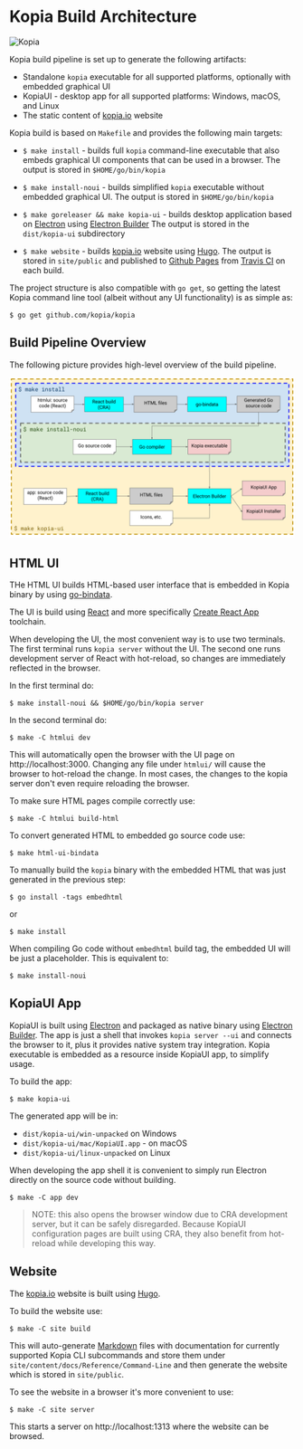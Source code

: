 # Kopia Build Architecture

![Kopia](icons/kopia.svg)

Kopia build pipeline is set up to generate the following artifacts:

* Standalone `kopia` executable for all supported platforms, optionally with embedded graphical UI
* KopiaUI - desktop app for all supported platforms: Windows, macOS, and Linux
* The static content of [kopia.io](https://kopia.io) website

Kopia build is based on `Makefile` and provides the following main targets:

* `$ make install` - builds full `kopia` command-line executable that also embeds graphical UI components that can be used in a browser. The output is stored in `$HOME/go/bin/kopia`

* `$ make install-noui` - builds simplified `kopia` executable without embedded graphical UI. The output is stored in `$HOME/go/bin/kopia`

* `$ make goreleaser && make kopia-ui` - builds desktop application based on [Electron](https://electronjs.org) using [Electron Builder](https://electron.build) The output is stored in the `dist/kopia-ui` subdirectory

* `$ make website` - builds [kopia.io](https://kopia.io) website using [Hugo](https://gohugo.io). The output is stored in `site/public` and published to [Github Pages](https://github.com/kopia/kopia.github.io) from [Travis CI](https://travis-ci.org/kopia/kopia) on each build.

The project structure is also compatible with `go get`, so getting the latest Kopia command line tool (albeit without any UI functionality) is as simple as:

```
$ go get github.com/kopia/kopia
```

## Build Pipeline Overview

The following picture provides high-level overview of the build pipeline.

![Build Architecture](build_architecture.svg)

## HTML UI

THe HTML UI builds HTML-based user interface that is embedded in Kopia binary by using [go-bindata](github.com/go-bindata/go-bindata).

The UI is build using [React](https://reactjs.org) and more specifically [Create React App](https://reactjs.org/docs/create-a-new-react-app.html#create-react-app) toolchain.

When developing the UI, the most convenient way is to use two terminals. The first terminal runs `kopia server` without the UI. The second one runs development server of React with hot-reload, so changes are immediately reflected in the browser. 

In the first terminal do:

```shell
$ make install-noui && $HOME/go/bin/kopia server
```

In the second terminal do:

```shell
$ make -C htmlui dev
```

This will automatically open the browser with the UI page on http://localhost:3000. Changing any file under `htmlui/` will cause the browser to hot-reload the change. In most cases, the changes to the kopia server don't even require reloading the browser.

To make sure HTML pages compile correctly use:

```shell
$ make -C htmlui build-html
```

To convert generated HTML to embedded go source code use:

```shell
$ make html-ui-bindata
```

To manually build the `kopia` binary with the embedded HTML that was just generated in the previous step:

```shell
$ go install -tags embedhtml
```
or
```shell
$ make install
```

When compiling Go code without `embedhtml` build tag, the embedded UI will be just a placeholder. This is equivalent to:

```shell
$ make install-noui
```

## KopiaUI App

KopiaUI is built using [Electron](https://electronjs.org) and packaged as native binary using [Electron Builder](https://electron.build). The app is just a shell that invokes `kopia server --ui` and connects the browser to it, plus it provides native system tray integration. Kopia executable is embedded as a resource inside KopiaUI app, to simplify usage.

To build the app:

```shell
$ make kopia-ui
```

The generated app will be in:

* `dist/kopia-ui/win-unpacked` on Windows
* `dist/kopia-ui/mac/KopiaUI.app` - on macOS
* `dist/kopia-ui/linux-unpacked` on Linux

When developing the app shell it is convenient to simply run Electron directly on the source code without building.

```shell
$ make -C app dev
```

>NOTE: this also opens the browser window due to CRA development server, but it can be safely disregarded. Because KopiaUI configuration pages are built using CRA, they also benefit from hot-reload while developing this way.

## Website

The [kopia.io](https://kopia.io) website is built using [Hugo](https://gohugo.io).

To build the website use:

```shell
$ make -C site build
```

This will auto-generate [Markdown](https://en.wikipedia.org/wiki/Markdown) files with documentation for currently supported Kopia CLI subcommands and store them under `site/content/docs/Reference/Command-Line` and then generate the website which is stored in `site/public`.

To see the  website in a browser it's more convenient to use:

```shell
$ make -C site server
```

This starts a server on http://localhost:1313 where the website can be browsed.

